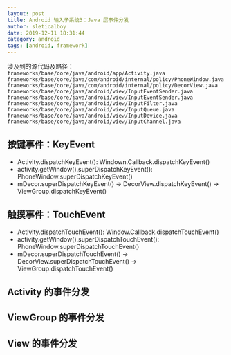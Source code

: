 ```yaml
---
layout: post
title: Android 输入子系统3：Java 层事件分发
author: sleticalboy
date: 2019-12-11 18:31:44
category: android
tags: [android, framework]
---
```


涉及到的源代码及路径：
`frameworks/base/core/java/android/app/Activity.java`<br/>
`frameworks/base/core/java/com/android/internal/policy/PhoneWindow.java`<br/>
`frameworks/base/core/java/com/android/internal/policy/DecorView.java`<br/>
`frameworks/base/core/java/android/view/InputEventSender.java`<br/>
`frameworks/base/core/java/android/view/InputEventSender.java`<br/>
`frameworks/base/core/java/android/view/InputFilter.java`<br/>
`frameworks/base/core/java/android/view/InputQueue.java`<br/>
`frameworks/base/core/java/android/view/InputDevice.java`<br/>
`frameworks/base/core/java/android/view/InputChannel.java`<br/>

## 按键事件：KeyEvent
- Activity.dispatchKeyEvent():  Windown.Callback.dispatchKeyEvent()
- activity.getWindow().superDispatchKeyEvent(): PhoneWindow.superDispatchKeyEvent()
- mDecor.superDispatchKeyEvent() -> DecorView.dispatchKeyEvent() -> ViewGroup.dispatchKeyEvent()

## 触摸事件：TouchEvent
- Activity.dispatchTouchEvent(): Window.Callback.dispatchTouchEvent()
- activity.getWindow().superDispatchTouchEvent(): PhoneWindow.superDispatchTouchEvent()
- mDecor.superDispatchTouchEvent() -> DecorView.superDispatchTouchEvent() -> ViewGroup.dispatchTouchEvent()

## Activity 的事件分发

## ViewGroup 的事件分发

## View 的事件分发